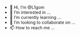 - 👋 Hi, I’m @L1gom
- 👀 I’m interested in ...
- 🌱 I’m currently learning ...
- 💞️ I’m looking to collaborate on ...
- 📫 How to reach me ...

<!---
L1gom/L1gom is a ✨ special ✨ repository because its `README.md` (this file) appears on your GitHub profile.
You can click the Preview link to take a look at your changes.
--->
